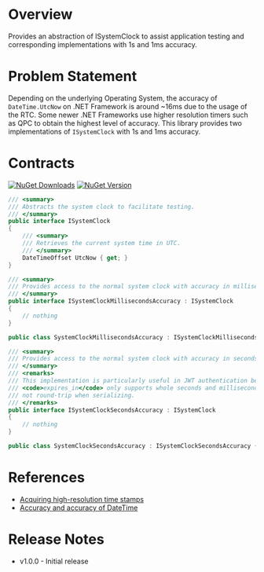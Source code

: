 # Overview

Provides an abstraction of ISystemClock to assist application testing and corresponding implementations with 1s and 1ms accuracy.

# Problem Statement

Depending on the underlying Operating System, the accuracy of `DateTime.UtcNow`
on .NET Framework is around ~16ms due to the usage of the RTC. Some newer .NET
Frameworks use higher resolution timers such as QPC to obtain the highest level
of accuracy. This library provides two implementations of `ISystemClock` with 1s
and 1ms accuracy.

# Contracts

[![NuGet Downloads](https://img.shields.io/nuget/dt/NCode.SystemClock.svg?style=flat)](https://www.nuget.org/packages/NCode.SystemClock/)
[![NuGet Version](https://img.shields.io/nuget/v/NCode.SystemClock.svg?style=flat)](https://www.nuget.org/packages/NCode.SystemClock/)

```csharp
/// <summary>
/// Abstracts the system clock to facilitate testing.
/// </summary>
public interface ISystemClock
{
	/// <summary>
	/// Retrieves the current system time in UTC.
	/// </summary>
	DateTimeOffset UtcNow { get; }
}

/// <summary>
/// Provides access to the normal system clock with accuracy in milliseconds.
/// </summary>
public interface ISystemClockMillisecondsAccuracy : ISystemClock
{
    // nothing
}

public class SystemClockMillisecondsAccuracy : ISystemClockMillisecondsAccuracy { /* ... */ }

/// <summary>
/// Provides access to the normal system clock with accuracy in seconds.
/// </summary>
/// <remarks>
/// This implementation is particularly useful in JWT authentication because
/// <code>expires_in</code> only supports whole seconds and milliseconds do
/// not round-trip when serializing.
/// </remarks>
public interface ISystemClockSecondsAccuracy : ISystemClock
{
    // nothing
}

public class SystemClockSecondsAccuracy : ISystemClockSecondsAccuracy { /* ... */ }
```

# References

* [Acquiring high-resolution time stamps](https://docs.microsoft.com/en-us/windows/win32/sysinfo/acquiring-high-resolution-time-stamps)
* [Accuracy and accuracy of DateTime](https://blogs.msdn.microsoft.com/ericlippert/2010/04/08/precision-and-accuracy-of-datetime/)

# Release Notes

* v1.0.0 - Initial release
